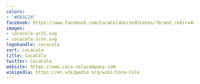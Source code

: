 ```yaml
---
colors:
- '#ED1C24'
facebook: https://www.facebook.com/CocaColaUnitedStates/?brand_redir=40796308305
images:
- cocacola-ar21.svg
- cocacola-icon.svg
logohandle: cocacola
sort: cocacola
title: CocaCola
twitter: CocaCola
website: https://www.coca-colacompany.com
wikipedia: https://en.wikipedia.org/wiki/Coca-Cola
---
```

